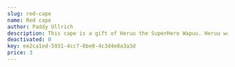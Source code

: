 ```yaml
---
slug: red-cape
name: Red cape
author: Paddy Ullrich
description: This cape is a gift of Heruu the SuperHero Wapuu. Heruu was discovered at WordCamp Würzburg in 2018.  
deactivated: 0
key: ee2ca1ed-5931-4cc7-8be0-4c3d4e0a3a3d
price: 3
---
```

